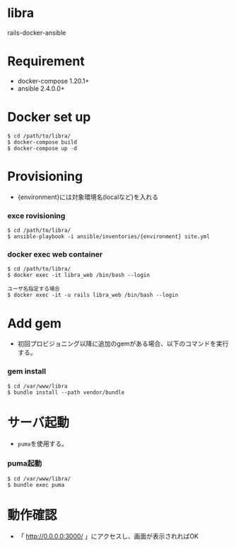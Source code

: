 # libra
rails-docker-ansible

# Requirement
- docker-compose 1.20.1+
- ansible 2.4.0.0+

# Docker set up

```
$ cd /path/to/libra/
$ docker-compose build
$ docker-compose up -d
```

# Provisioning

- {environment}には対象環境名(localなど)を入れる

### exce rovisioning

```
$ cd /path/to/libra/
$ ansible-playbook -i ansible/inventories/{environment} site.yml
```

### docker exec web container

```
$ cd /path/to/libra/
$ docker exec -it libra_web /bin/bash --login

ユーザ名指定する場合
$ docker exec -it -u rails libra_web /bin/bash --login
```

# Add gem
- 初回プロビジョニング以降に追加のgemがある場合、以下のコマンドを実行する。

### gem install

```
$ cd /var/www/libra
$ bundle install --path vendor/bundle
```

# サーバ起動
- `puma`を使用する。

### puma起動

```
$ cd /var/www/libra/
$ bundle exec puma
```

# 動作確認

- 「 http://0.0.0.0:3000/ 」にアクセスし、画面が表示されればOK

